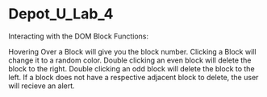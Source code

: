 # Depot_U_Lab_4
Interacting with the DOM
Block Functions:

Hovering Over a Block will give you the block number.
Clicking a Block will change it to a random color.
Double clicking an even block will delete the block to the right.
Double clicking an odd block will delete the block to the left.
If a block does not have a respective adjacent block to delete, the user will recieve an alert.
